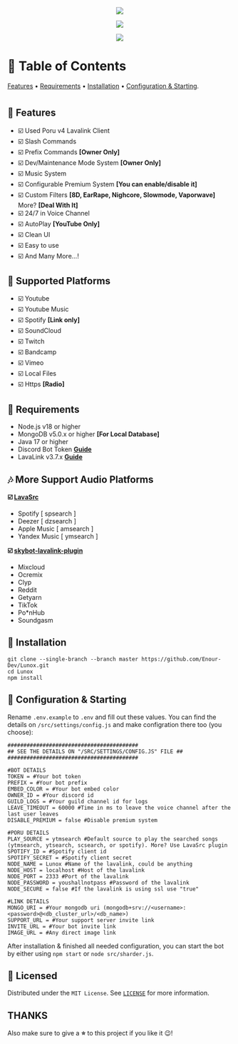 <p align="center">
<img src="https://capsule-render.vercel.app/api?type=waving&color=gradient&height=200&section=header&text=TOKYO&fontSize=80&fontAlignY=35&animation=twinkling&fontColor=gradient"/> 
</p>

<p align="center"> 
  <a href="https://ko-fi.com/adh319" target="_blank"> <img src="https://media.discordapp.net/attachments/571068093493805067/1149715926757945354/images_1_13.jpg"/> </a>
</p>

<p align="center"> 
  <a href="https://discord.gg" target="_blank"> <img src="https://discordapp.com/api/guilds/1056011738950156359/widget.png?style=banner2"/> </a>
</p>

# 📒 Table of Contents

[Features](#-features) • [Requirements](#-requirements) • [Installation](#-installation) •
[Configuration & Starting](#-configuration--starting). 

#

## 📢 Features

-   ☑️ Used Poru v4 Lavalink Client
-   ☑️ Slash Commands
-   ☑️ Prefix Commands **[Owner Only]**
-   ☑️ Dev/Maintenance Mode System **[Owner Only]**
-   ☑️ Music System
-   ☑️ Configurable Premium System **[You can enable/disable it]**
-   ☑️ Custom Filters **[8D, EarRape, Nighcore, Slowmode, Vaporwave]** More? **[Deal With It]**
-   ☑️ 24/7 in Voice Channel
-   ☑️ AutoPlay **[YouTube Only]**
-   ☑️ Clean UI
-   ☑️ Easy to use
-   ☑️ And Many More...!

## 🎵 Supported Platforms

-   ☑️ Youtube
-   ☑️ Youtube Music
-   ☑️ Spotify **[Link only]**
-   ☑️ SoundCloud
-   ☑️ Twitch
-   ☑️ Bandcamp
-   ☑️ Vimeo
-   ☑️ Local Files
-   ☑️ Https **[Radio]**

## 📌 Requirements

-   Node.js v18 or higher
-   MongoDB v5.0.x or higher **[For Local Database]**
-   Java 17 or higher
-   Discord Bot Token **[Guide](https://discordjs.guide/preparations/setting-up-a-bot-application.html#creating-your-bot)**
-   LavaLink v3.7.x **[Guide](https://github.com/lavalink-devs/Lavalink)**

## 🎶 More Support Audio Platforms

**☑️ [LavaSrc](https://github.com/topi314/LavaSrc)**

-   Spotify [ spsearch ]
-   Deezer [ dzsearch ]
-   Apple Music [ amsearch ]
-   Yandex Music [ ymsearch ]

**☑️ [skybot-lavalink-plugin](https://github.com/DuncteBot/skybot-lavalink-plugin)**

-   Mixcloud
-   Ocremix
-   Clyp
-   Reddit
-   Getyarn
-   TikTok
-   Po\*nHub
-   Soundgasm

## 📝 Installation

```
git clone --single-branch --branch master https://github.com/Enour-Dev/Lunox.git
cd Lunox
npm install
```

## 🚀 Configuration & Starting

Rename `.env.example` to `.env` and fill out these values. You can find the details on `/src/settings/config.js` and make configration there
too (you choose):

```
#########################################
## SEE THE DETAILS ON "/SRC/SETTINGS/CONFIG.JS" FILE ##
#########################################

#BOT DETAILS
TOKEN = #Your bot token
PREFIX = #Your bot prefix
EMBED_COLOR = #Your bot embed color
OWNER_ID = #Your discord id
GUILD_LOGS = #Your guild channel id for logs
LEAVE_TIMEOUT = 60000 #Time in ms to leave the voice channel after the last user leaves
DISABLE_PREMIUM = false #Disable premium system

#PORU DETAILS
PLAY_SOURCE = ytmsearch #Default source to play the searched songs (ytmsearch, ytsearch, scsearch, or spotify). More? Use LavaSrc plugin
SPOTIFY_ID = #Spotify client id
SPOTIFY_SECRET = #Spotify client secret
NODE_NAME = Lunox #Name of the lavalink, could be anything
NODE_HOST = localhost #Host of the lavalink
NODE_PORT = 2333 #Port of the lavalink
NODE_PASSWORD = youshallnotpass #Password of the lavalink
NODE_SECURE = false #If the lavalink is using ssl use "true"

#LINK DETAILS
MONGO_URI = #Your mongodb uri (mongodb+srv://<username>:<password>@<db_cluster_url>/<db_name>)
SUPPORT_URL = #Your support server invite link
INVITE_URL = #Your bot invite link
IMAGE_URL = #Any direct image link
```

After installation & finished all needed configuration, you can start the bot by either using `npm start` or `node src/sharder.js`.

## 🔐 Licensed

Distributed under the `MIT License`. See [`LICENSE`](ANonim) for more information.

## THANKS

Also make sure to give a **⭐** to this project if you like it 😉!
